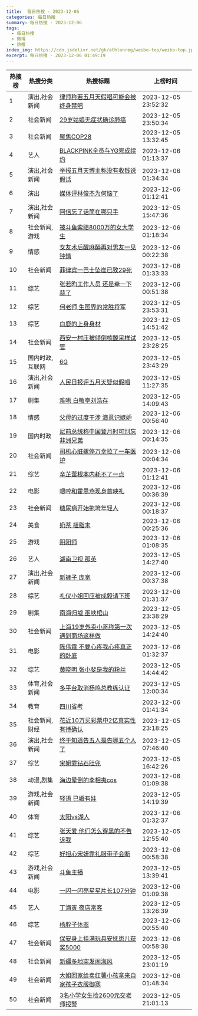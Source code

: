 ```yaml
---
title:  每日热搜 - 2023-12-06
categories: 每日热搜
summary: 每日热搜 - 2023-12-06
tags:
  - 每日热搜
  - 微博
  - 热搜
index_img: https://cdn.jsdelivr.net/gh/athlonreg/weibo-top/weibo-top.jpeg
excerpt: 每日热搜 - 2023-12-06 01:49:19
---
```


| 热搜榜 | 热搜分类 | 热搜标题 | 上榜时间 |
| --- | --- | --- | --- |
| 1 | 演出,社会新闻 | [律师称若五月天假唱可能会被终身禁唱](https://s.weibo.com/weibo%3Fq%3D%2523%E5%BE%8B%E5%B8%88%E7%A7%B0%E8%8B%A5%E4%BA%94%E6%9C%88%E5%A4%A9%E5%81%87%E5%94%B1%E5%8F%AF%E8%83%BD%E4%BC%9A%E8%A2%AB%E7%BB%88%E8%BA%AB%E7%A6%81%E5%94%B1%2523) | 2023-12-05 23:52:32 | 
| 2 | 社会新闻 | [29岁姑娘无症状确诊肺癌](https://s.weibo.com/weibo%3Fq%3D%252329%E5%B2%81%E5%A7%91%E5%A8%98%E6%97%A0%E7%97%87%E7%8A%B6%E7%A1%AE%E8%AF%8A%E8%82%BA%E7%99%8C%2523) | 2023-12-05 23:50:34 | 
| 3 | 社会新闻 | [聚焦COP28](https://s.weibo.com/weibo%3Fq%3D%2523%E8%81%9A%E7%84%A6COP28%2523) | 2023-12-05 13:32:45 | 
| 4 | 艺人 | [BLACKPINK全员与YG完成续约](https://s.weibo.com/weibo%3Fq%3D%2523BLACKPINK%E5%85%A8%E5%91%98%E4%B8%8EYG%E5%AE%8C%E6%88%90%E7%BB%AD%E7%BA%A6%2523) | 2023-12-06 01:13:37 | 
| 5 | 演出,社会新闻 | [举报五月天博主称没有收钱说假话](https://s.weibo.com/weibo%3Fq%3D%2523%E4%B8%BE%E6%8A%A5%E4%BA%94%E6%9C%88%E5%A4%A9%E5%8D%9A%E4%B8%BB%E7%A7%B0%E6%B2%A1%E6%9C%89%E6%94%B6%E9%92%B1%E8%AF%B4%E5%81%87%E8%AF%9D%2523) | 2023-12-06 01:34:34 | 
| 6 | 演出 | [媒体评林俊杰为何恼了](https://s.weibo.com/weibo%3Fq%3D%2523%E5%AA%92%E4%BD%93%E8%AF%84%E6%9E%97%E4%BF%8A%E6%9D%B0%E4%B8%BA%E4%BD%95%E6%81%BC%E4%BA%86%2523) | 2023-12-06 01:12:41 | 
| 7 | 演出,社会新闻 | [阿信忘了话筒在哪只手](https://s.weibo.com/weibo%3Fq%3D%2523%E9%98%BF%E4%BF%A1%E5%BF%98%E4%BA%86%E8%AF%9D%E7%AD%92%E5%9C%A8%E5%93%AA%E5%8F%AA%E6%89%8B%2523) | 2023-12-05 15:47:36 | 
| 8 | 社会新闻,游戏 | [被斗鱼索赔8000万的女大学生](https://s.weibo.com/weibo%3Fq%3D%2523%E8%A2%AB%E6%96%97%E9%B1%BC%E7%B4%A2%E8%B5%948000%E4%B8%87%E7%9A%84%E5%A5%B3%E5%A4%A7%E5%AD%A6%E7%94%9F%2523) | 2023-12-06 01:18:34 | 
| 9 | 情感 | [女友术后醒麻醉再对男友一见钟情](https://s.weibo.com/weibo%3Fq%3D%2523%E5%A5%B3%E5%8F%8B%E6%9C%AF%E5%90%8E%E9%86%92%E9%BA%BB%E9%86%89%E5%86%8D%E5%AF%B9%E7%94%B7%E5%8F%8B%E4%B8%80%E8%A7%81%E9%92%9F%E6%83%85%2523) | 2023-12-06 00:22:38 | 
| 10 | 社会新闻 | [菲律宾一巴士坠崖已致29死](https://s.weibo.com/weibo%3Fq%3D%2523%E8%8F%B2%E5%BE%8B%E5%AE%BE%E4%B8%80%E5%B7%B4%E5%A3%AB%E5%9D%A0%E5%B4%96%E5%B7%B2%E8%87%B429%E6%AD%BB%2523) | 2023-12-06 01:33:33 | 
| 11 | 综艺 | [张若昀工作人员 还是牵一下蒜了](https://s.weibo.com/weibo%3Fq%3D%2523%E5%BC%A0%E8%8B%A5%E6%98%80%E5%B7%A5%E4%BD%9C%E4%BA%BA%E5%91%98%20%E8%BF%98%E6%98%AF%E7%89%B5%E4%B8%80%E4%B8%8B%E8%92%9C%E4%BA%86%2523) | 2023-12-06 00:51:38 | 
| 12 | 综艺 | [何老师 生图界的常胜将军](https://s.weibo.com/weibo%3Fq%3D%2523%E4%BD%95%E8%80%81%E5%B8%88%20%E7%94%9F%E5%9B%BE%E7%95%8C%E7%9A%84%E5%B8%B8%E8%83%9C%E5%B0%86%E5%86%9B%2523) | 2023-12-05 23:53:31 | 
| 13 | 综艺 | [白鹿的上身身材](https://s.weibo.com/weibo%3Fq%3D%2523%E7%99%BD%E9%B9%BF%E7%9A%84%E4%B8%8A%E8%BA%AB%E8%BA%AB%E6%9D%90%2523) | 2023-12-05 14:51:42 | 
| 14 | 社会新闻 | [西安一村庄被倾倒核酸采样试管](https://s.weibo.com/weibo%3Fq%3D%2523%E8%A5%BF%E5%AE%89%E4%B8%80%E6%9D%91%E5%BA%84%E8%A2%AB%E5%80%BE%E5%80%92%E6%A0%B8%E9%85%B8%E9%87%87%E6%A0%B7%E8%AF%95%E7%AE%A1%2523) | 2023-12-05 23:28:25 | 
| 15 | 国内时政,互联网 | [6G](https://s.weibo.com/weibo%3Fq%3D%25236G%2523) | 2023-12-05 23:43:29 | 
| 16 | 演出,社会新闻 | [人民日报评五月天疑似假唱](https://s.weibo.com/weibo%3Fq%3D%2523%E4%BA%BA%E6%B0%91%E6%97%A5%E6%8A%A5%E8%AF%84%E4%BA%94%E6%9C%88%E5%A4%A9%E7%96%91%E4%BC%BC%E5%81%87%E5%94%B1%2523) | 2023-12-05 11:27:35 | 
| 17 | 剧集 | [难哄 白敬亭刘浩存](https://s.weibo.com/weibo%3Fq%3D%2523%E9%9A%BE%E5%93%84%20%E7%99%BD%E6%95%AC%E4%BA%AD%E5%88%98%E6%B5%A9%E5%AD%98%2523) | 2023-12-05 14:09:43 | 
| 18 | 情感 | [父母的过度干涉 潜意识嫉妒](https://s.weibo.com/weibo%3Fq%3D%2523%E7%88%B6%E6%AF%8D%E7%9A%84%E8%BF%87%E5%BA%A6%E5%B9%B2%E6%B6%89%20%E6%BD%9C%E6%84%8F%E8%AF%86%E5%AB%89%E5%A6%92%2523) | 2023-12-06 00:56:40 | 
| 19 | 国内时政 | [尼前总统称中国登月时可别忘非洲兄弟](https://s.weibo.com/weibo%3Fq%3D%2523%E5%B0%BC%E5%89%8D%E6%80%BB%E7%BB%9F%E7%A7%B0%E4%B8%AD%E5%9B%BD%E7%99%BB%E6%9C%88%E6%97%B6%E5%8F%AF%E5%88%AB%E5%BF%98%E9%9D%9E%E6%B4%B2%E5%85%84%E5%BC%9F%2523) | 2023-12-06 00:14:35 | 
| 20 | 社会新闻 | [司机心脏骤停万幸拉了一车医护](https://s.weibo.com/weibo%3Fq%3D%2523%E5%8F%B8%E6%9C%BA%E5%BF%83%E8%84%8F%E9%AA%A4%E5%81%9C%E4%B8%87%E5%B9%B8%E6%8B%89%E4%BA%86%E4%B8%80%E8%BD%A6%E5%8C%BB%E6%8A%A4%2523) | 2023-12-06 00:04:34 | 
| 21 | 综艺 | [辛芷蕾根本内耗不了一点](https://s.weibo.com/weibo%3Fq%3D%2523%E8%BE%9B%E8%8A%B7%E8%95%BE%E6%A0%B9%E6%9C%AC%E5%86%85%E8%80%97%E4%B8%8D%E4%BA%86%E4%B8%80%E7%82%B9%2523) | 2023-12-06 01:12:41 | 
| 22 | 电影 | [嗯哼和霍思燕现身首映礼](https://s.weibo.com/weibo%3Fq%3D%2523%E5%97%AF%E5%93%BC%E5%92%8C%E9%9C%8D%E6%80%9D%E7%87%95%E7%8E%B0%E8%BA%AB%E9%A6%96%E6%98%A0%E7%A4%BC%2523) | 2023-12-06 00:36:39 | 
| 23 | 社会新闻 | [糖尿病开始拖垮年轻人](https://s.weibo.com/weibo%3Fq%3D%2523%E7%B3%96%E5%B0%BF%E7%97%85%E5%BC%80%E5%A7%8B%E6%8B%96%E5%9E%AE%E5%B9%B4%E8%BD%BB%E4%BA%BA%2523) | 2023-12-06 00:18:37 | 
| 24 | 美食 | [奶茶 植脂末](https://s.weibo.com/weibo%3Fq%3D%2523%E5%A5%B6%E8%8C%B6%20%E6%A4%8D%E8%84%82%E6%9C%AB%2523) | 2023-12-06 00:25:36 | 
| 25 | 游戏 | [阴阳师](https://s.weibo.com/weibo%3Fq%3D%2523%E9%98%B4%E9%98%B3%E5%B8%88%2523) | 2023-12-06 01:08:35 | 
| 26 | 艺人 | [湖南卫视 那英](https://s.weibo.com/weibo%3Fq%3D%2523%E6%B9%96%E5%8D%97%E5%8D%AB%E8%A7%86%20%E9%82%A3%E8%8B%B1%2523) | 2023-12-05 14:27:40 | 
| 27 | 演出,社会新闻 | [新裤子 庞宽](https://s.weibo.com/weibo%3Fq%3D%2523%E6%96%B0%E8%A3%A4%E5%AD%90%20%E5%BA%9E%E5%AE%BD%2523) | 2023-12-06 00:37:38 | 
| 28 | 综艺 | [礼仪小姐回应被成毅请下班](https://s.weibo.com/weibo%3Fq%3D%2523%E7%A4%BC%E4%BB%AA%E5%B0%8F%E5%A7%90%E5%9B%9E%E5%BA%94%E8%A2%AB%E6%88%90%E6%AF%85%E8%AF%B7%E4%B8%8B%E7%8F%AD%2523) | 2023-12-06 01:31:37 | 
| 29 | 剧集 | [南海归墟 巫峡棺山](https://s.weibo.com/weibo%3Fq%3D%2523%E5%8D%97%E6%B5%B7%E5%BD%92%E5%A2%9F%20%E5%B7%AB%E5%B3%A1%E6%A3%BA%E5%B1%B1%2523) | 2023-12-05 23:38:29 | 
| 30 | 社会新闻 | [上海19岁外卖小哥称第一次遇到商场这样做](https://s.weibo.com/weibo%3Fq%3D%2523%E4%B8%8A%E6%B5%B719%E5%B2%81%E5%A4%96%E5%8D%96%E5%B0%8F%E5%93%A5%E7%A7%B0%E7%AC%AC%E4%B8%80%E6%AC%A1%E9%81%87%E5%88%B0%E5%95%86%E5%9C%BA%E8%BF%99%E6%A0%B7%E5%81%9A%2523) | 2023-12-05 14:24:40 | 
| 31 | 电影 | [陈伟霆 不要心疼我心疼真正的卧底](https://s.weibo.com/weibo%3Fq%3D%2523%E9%99%88%E4%BC%9F%E9%9C%86%20%E4%B8%8D%E8%A6%81%E5%BF%83%E7%96%BC%E6%88%91%E5%BF%83%E7%96%BC%E7%9C%9F%E6%AD%A3%E7%9A%84%E5%8D%A7%E5%BA%95%2523) | 2023-12-06 01:32:37 | 
| 32 | 综艺 | [黄晓明 张小斐是我的粉丝](https://s.weibo.com/weibo%3Fq%3D%2523%E9%BB%84%E6%99%93%E6%98%8E%20%E5%BC%A0%E5%B0%8F%E6%96%90%E6%98%AF%E6%88%91%E7%9A%84%E7%B2%89%E4%B8%9D%2523) | 2023-12-05 14:44:42 | 
| 33 | 体育,社会新闻 | [多平台取消杨鸣总教练认证](https://s.weibo.com/weibo%3Fq%3D%2523%E5%A4%9A%E5%B9%B3%E5%8F%B0%E5%8F%96%E6%B6%88%E6%9D%A8%E9%B8%A3%E6%80%BB%E6%95%99%E7%BB%83%E8%AE%A4%E8%AF%81%2523) | 2023-12-05 12:00:34 | 
| 34 | 教育 | [四川省考](https://s.weibo.com/weibo%3Fq%3D%2523%E5%9B%9B%E5%B7%9D%E7%9C%81%E8%80%83%2523) | 2023-12-06 01:41:34 | 
| 35 | 社会新闻,财经 | [花近10万买彩票中2亿真实性有待确认](https://s.weibo.com/weibo%3Fq%3D%2523%E8%8A%B1%E8%BF%9110%E4%B8%87%E4%B9%B0%E5%BD%A9%E7%A5%A8%E4%B8%AD2%E4%BA%BF%E7%9C%9F%E5%AE%9E%E6%80%A7%E6%9C%89%E5%BE%85%E7%A1%AE%E8%AE%A4%2523) | 2023-12-05 23:18:25 | 
| 36 | 演出,社会新闻 | [终于知道告五人是告哪五个人了](https://s.weibo.com/weibo%3Fq%3D%2523%E7%BB%88%E4%BA%8E%E7%9F%A5%E9%81%93%E5%91%8A%E4%BA%94%E4%BA%BA%E6%98%AF%E5%91%8A%E5%93%AA%E4%BA%94%E4%B8%AA%E4%BA%BA%E4%BA%86%2523) | 2023-12-05 07:46:40 | 
| 37 | 综艺 | [宋妍霏钻石肚兜](https://s.weibo.com/weibo%3Fq%3D%2523%E5%AE%8B%E5%A6%8D%E9%9C%8F%E9%92%BB%E7%9F%B3%E8%82%9A%E5%85%9C%2523) | 2023-12-05 16:42:26 | 
| 38 | 动漫,剧集 | [海边晕倒的李相夷cos](https://s.weibo.com/weibo%3Fq%3D%2523%E6%B5%B7%E8%BE%B9%E6%99%95%E5%80%92%E7%9A%84%E6%9D%8E%E7%9B%B8%E5%A4%B7cos%2523) | 2023-12-06 01:09:38 | 
| 39 | 游戏,社会新闻 | [轻语 已婚有娃](https://s.weibo.com/weibo%3Fq%3D%2523%E8%BD%BB%E8%AF%AD%20%E5%B7%B2%E5%A9%9A%E6%9C%89%E5%A8%83%2523) | 2023-12-05 14:19:39 | 
| 40 | 体育 | [太阳vs湖人](https://s.weibo.com/weibo%3Fq%3D%2523%E5%A4%AA%E9%98%B3vs%E6%B9%96%E4%BA%BA%2523) | 2023-12-06 01:32:37 | 
| 41 | 综艺 | [张天爱 他们怎么穿黑的不告诉我](https://s.weibo.com/weibo%3Fq%3D%2523%E5%BC%A0%E5%A4%A9%E7%88%B1%20%E4%BB%96%E4%BB%AC%E6%80%8E%E4%B9%88%E7%A9%BF%E9%BB%91%E7%9A%84%E4%B8%8D%E5%91%8A%E8%AF%89%E6%88%91%2523) | 2023-12-05 12:55:40 | 
| 42 | 综艺 | [好担心宋妍霏礼服带子会断](https://s.weibo.com/weibo%3Fq%3D%2523%E5%A5%BD%E6%8B%85%E5%BF%83%E5%AE%8B%E5%A6%8D%E9%9C%8F%E7%A4%BC%E6%9C%8D%E5%B8%A6%E5%AD%90%E4%BC%9A%E6%96%AD%2523) | 2023-12-06 00:58:38 | 
| 43 | 游戏,社会新闻 | [斗鱼主播](https://s.weibo.com/weibo%3Fq%3D%2523%E6%96%97%E9%B1%BC%E4%B8%BB%E6%92%AD%2523) | 2023-12-05 13:39:41 | 
| 44 | 电影 | [一闪一闪亮星星片长107分钟](https://s.weibo.com/weibo%3Fq%3D%2523%E4%B8%80%E9%97%AA%E4%B8%80%E9%97%AA%E4%BA%AE%E6%98%9F%E6%98%9F%E7%89%87%E9%95%BF107%E5%88%86%E9%92%9F%2523) | 2023-12-06 01:09:38 | 
| 45 | 艺人 | [丁海寅 夜店常客](https://s.weibo.com/weibo%3Fq%3D%2523%E4%B8%81%E6%B5%B7%E5%AF%85%20%E5%A4%9C%E5%BA%97%E5%B8%B8%E5%AE%A2%2523) | 2023-12-05 13:26:39 | 
| 46 | 综艺 | [杨肸子体态](https://s.weibo.com/weibo%3Fq%3D%2523%E6%9D%A8%E8%82%B8%E5%AD%90%E4%BD%93%E6%80%81%2523) | 2023-12-06 00:55:40 | 
| 47 | 社会新闻 | [保安身上挂满玩具安抚患儿获奖5000](https://s.weibo.com/weibo%3Fq%3D%2523%E4%BF%9D%E5%AE%89%E8%BA%AB%E4%B8%8A%E6%8C%82%E6%BB%A1%E7%8E%A9%E5%85%B7%E5%AE%89%E6%8A%9A%E6%82%A3%E5%84%BF%E8%8E%B7%E5%A5%965000%2523) | 2023-12-06 00:58:38 | 
| 48 | 社会新闻 | [新疆多地突发闹海风](https://s.weibo.com/weibo%3Fq%3D%2523%E6%96%B0%E7%96%86%E5%A4%9A%E5%9C%B0%E7%AA%81%E5%8F%91%E9%97%B9%E6%B5%B7%E9%A3%8E%2523) | 2023-12-05 23:01:19 | 
| 49 | 社会新闻 | [大姐回家给卖红薯小孩拿来自家孩子衣服御寒](https://s.weibo.com/weibo%3Fq%3D%2523%E5%A4%A7%E5%A7%90%E5%9B%9E%E5%AE%B6%E7%BB%99%E5%8D%96%E7%BA%A2%E8%96%AF%E5%B0%8F%E5%AD%A9%E6%8B%BF%E6%9D%A5%E8%87%AA%E5%AE%B6%E5%AD%A9%E5%AD%90%E8%A1%A3%E6%9C%8D%E5%BE%A1%E5%AF%92%2523) | 2023-12-06 01:48:34 | 
| 50 | 社会新闻 | [3名小学女生捡2600元交老师报警](https://s.weibo.com/weibo%3Fq%3D%25233%E5%90%8D%E5%B0%8F%E5%AD%A6%E5%A5%B3%E7%94%9F%E6%8D%A12600%E5%85%83%E4%BA%A4%E8%80%81%E5%B8%88%E6%8A%A5%E8%AD%A6%2523) | 2023-12-05 21:01:13 | 
